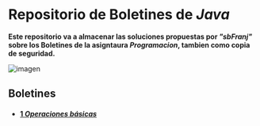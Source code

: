 # Repositorio de Boletines de _Java_       

**Este repositorio va a almacenar las soluciones propuestas por _"sbFranj"_ sobre los Boletines de la asigntaura _Programacion_, tambien como copia de seguridad.** 

![imagen](https://cdn-icons-png.flaticon.com/512/3664/3664988.png)

## Boletines

- #### [1 _Operaciones básicas_](https://github.com/sbFranj/Java/tree/main/boletin_1/src/com) 

 


